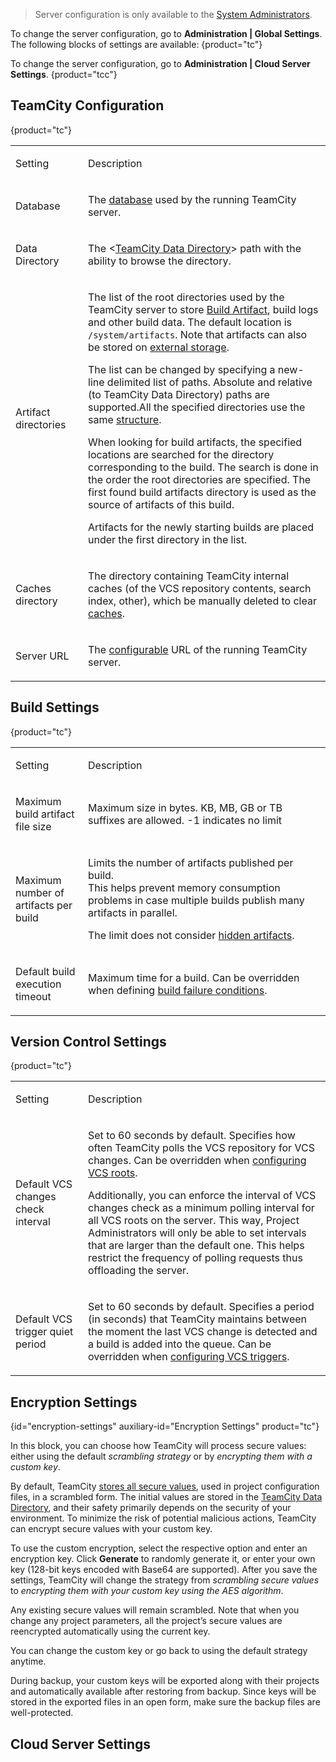 [//]: # (title: TeamCity Configuration and Maintenance)
[//]: # (auxiliary-id: TeamCity Configuration and Maintenance)

>Server configuration is only available to the [System Administrators](role-and-permission.md#Per-Project+Authorization+Mode).

To change the server configuration, go to __Administration | Global Settings__. The following blocks of settings are available:
{product="tc"}

To change the server configuration, go to __Administration | Cloud Server Settings__.
{product="tcc"}

## TeamCity Configuration
{product="tc"}

<table><tr>

<td width="100">

Setting

</td>

<td>

Description

</td></tr><tr>

<td>

Database

</td>

<td>

The [database](setting-up-an-external-database.md) used by the running TeamCity server.

</td></tr><tr>

<td>

Data Directory

</td>

<td>


The \<[TeamCity Data Directory](teamcity-data-directory.md)\> path with the ability to browse the directory.

</td></tr><tr>

<td id="artifact-directories">

Artifact directories

</td>

<td>

The list of the root directories used by the TeamCity server to store [Build Artifact](build-artifact.md), build logs and other build data. The default location is `/system/artifacts`. Note that artifacts can also be stored on [external storage](configuring-artifacts-storage.md).

The list can be changed by specifying a new\-line delimited list of paths. Absolute and relative (to TeamCity Data Directory) paths are supported.All the specified directories use the same [structure](teamcity-data-directory.md#artifacts).

When looking for build artifacts, the specified locations are searched for the directory corresponding to the build. The search is done in the order the root directories are specified. The first found build artifacts directory is used as the source of artifacts of this build.

Artifacts for the newly starting builds are placed under the first directory in the list.

</td></tr><tr>

<td>

Caches directory

</td>

<td>

The directory containing TeamCity internal caches (of the VCS repository contents, search index, other), which be manually deleted to clear [caches](teamcity-monitoring-and-diagnostics.md#Caches).

</td></tr><tr>

<td>

Server URL

</td>

<td>

The [configurable](configuring-server-url.md) URL of the running TeamCity server.

</td></tr></table>

## Build Settings
{product="tc"}

<table><tr>

<td width="100">

Setting

</td>

<td>

Description

</td></tr><tr>

<td>

Maximum build artifact file size

</td>

<td>

Maximum size in bytes. KB, MB, GB or TB suffixes are allowed. \-1 indicates no limit

</td></tr>

<tr>

<td>

Maximum number of artifacts per build

</td>

<td>

Limits the number of artifacts published per build.   
This helps prevent memory consumption problems in case multiple builds publish many artifacts in parallel.

The limit does not consider [hidden artifacts](build-artifact.md#Hidden+Artifacts).

</td></tr>



<tr>

<td>

Default build execution timeout

</td>

<td>

Maximum time for a build. Can be overridden when defining [build failure conditions](build-failure-conditions.md).

</td></tr></table>

## Version Control Settings
{product="tc"}

<table><tr>

<td width="100">

Setting

</td>

<td>

Description

</td></tr><tr>

<td>

Default VCS changes check interval

</td>

<td id="default-vcs-check-interval">

Set to 60 seconds by default. Specifies how often TeamCity polls the VCS repository for VCS changes. Can be overridden when [configuring VCS roots](configuring-vcs-roots.md).

Additionally, you can enforce the interval of VCS changes check as a minimum polling interval for all VCS roots on the server. This way, Project Administrators will only be able to set intervals that are larger than the default one. This helps restrict the frequency of polling requests thus offloading the server.

</td></tr><tr>

<td>

Default VCS trigger quiet period

</td>

<td>

Set to 60 seconds by default. Specifies a period (in seconds) that TeamCity maintains between the moment the last VCS change is detected and a build is added into the queue. Can be overridden when [configuring VCS triggers](configuring-vcs-triggers.md).

</td></tr></table>

<anchor name="TeamCityConfigurationandMaintenance-EncryptionSettings"/>

## Encryption Settings
{id="encryption-settings" auxiliary-id="Encryption Settings" product="tc"}

In this block, you can choose how TeamCity will process secure values: either using the default _scrambling strategy_ or by _encrypting them with a custom key_.

By default, TeamCity [stores all secure values](storing-project-settings-in-version-control.md#Storing+Secure+Settings), used in project configuration files, in a scrambled form. The initial values are stored in the [TeamCity Data Directory](teamcity-data-directory.md), and their safety primarily depends on the security of your environment. To minimize the risk of potential malicious actions, TeamCity can encrypt secure values with your custom key.

To use the custom encryption, select the respective option and enter an encryption key. Click __Generate__ to randomly generate it, or enter your own key (128-bit keys encoded with Base64 are supported). After you save the settings, TeamCity will change the strategy from _scrambling secure values_ to _encrypting them with your custom key using the AES algorithm_.

Any existing secure values will remain scrambled. Note that when you change any project parameters, all the project’s secure values are reencrypted automatically using the current key.

You can change the custom key or go back to using the default strategy anytime.

<note>

During backup, your custom keys will be exported along with their projects and automatically available after restoring from backup. Since keys will be stored in the exported files in an open form, make sure the backup files are well-protected.

</note>

## Cloud Server Settings

